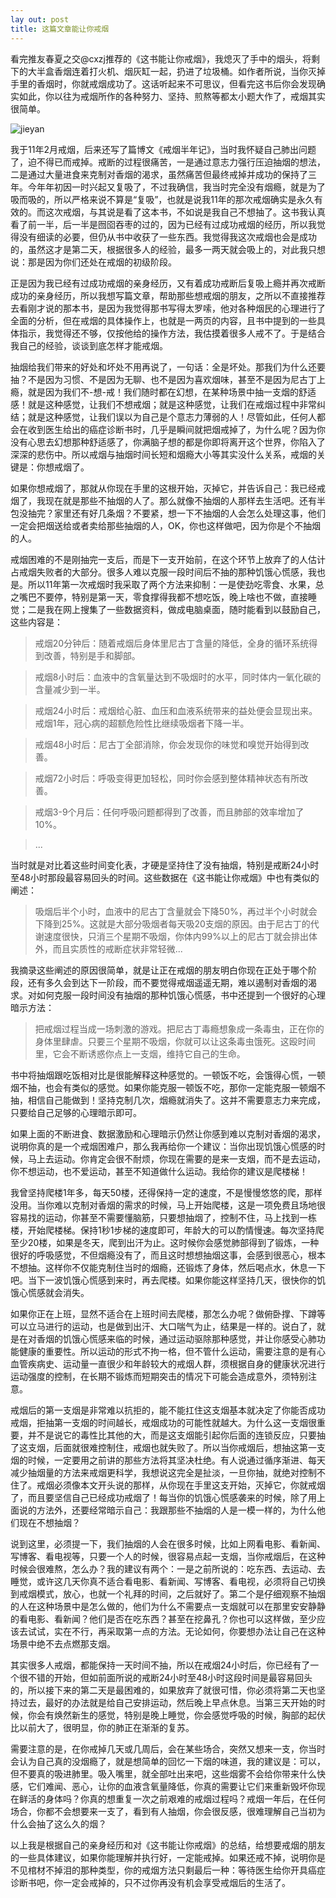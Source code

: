 ```yaml
---
lay out: post
title: 这篇文章能让你戒烟
---
```


看完推友春夏之交@cxzj推荐的《这书能让你戒烟》，我熄灭了手中的烟头，将剩下的大半盒香烟连着打火机、烟灰缸一起，扔进了垃圾桶。如作者所说，当你灭掉手里的香烟时，你就戒烟成功了。这话听起来不可思议，但看完这书后你会发现确实如此，你以往为戒烟所作的各种努力、坚持、煎熬等都太小题大作了，戒烟其实很简单。

![jieyan](http://oifrca68z.bkt.clouddn.com/zeove/image/jieyan.jpg)

我于11年2月戒烟，后来还写了篇博文《戒烟半年记》，当时我怀疑自己肺出问题了，迫不得已而戒掉。戒断的过程很痛苦，一是通过意志力强行压迫抽烟的想法，二是通过大量进食来克制对香烟的渴求，虽然痛苦但最终戒掉并成功的保持了三年。今年年初因一时兴起又复吸了，不过我确信，我当时完全没有烟瘾，就是为了吸而吸的，所以严格来说不算是“复吸”，也就是说我11年的那次戒烟确实是永久有效的。而这次戒烟，与其说是看了这本书，不如说是我自己不想抽了。这书我认真看了前一半，后一半是囫囵吞枣的过的，因为已经有过成功戒烟的经历，所以我觉得没有细读的必要，但仍从书中收获了一些东西。我觉得我这次戒烟也会是成功的，虽然这才是第二天，根据很多人的经验，最多一两天就会吸上的，对此我只想说：那是因为你们还处在戒烟的初级阶段。

正是因为我已经有过成功戒烟的亲身经历，又有着成功戒断后复吸上瘾并再次戒断成功的亲身经历，所以我想写篇文章，帮助那些想戒烟的朋友，之所以不直接推荐去看刚才说的那本书，是因为我觉得那书写得太罗嗦，他对各种烟民的心理进行了全面的分析，但在戒烟的具体操作上，也就是一两页的内容，且书中提到的一些具体指示，我觉得还不够，仅按他给的操作方法，我估摸着很多人戒不了。于是结合我自己的经验，谈谈到底怎样才能戒烟。

抽烟给我们带来的好处和坏处不用再说了，一句话：全是坏处。那我们为什么还要抽？不是因为习惯、不是因为无聊、也不是因为喜欢烟味，甚至不是因为尼古丁上瘾，就是因为我们不-想-戒！我们随时都在幻想，在某种场景中抽一支烟的舒适感！就是这种感觉，让我们不想戒烟；就是这种感觉，让我们在戒烟过程中非常纠结；就是这种感觉，让我们误以为自己是个意志力薄弱的人！尽管如此，任何人都会在收到医生给出的癌症诊断书时，几乎是瞬间就把烟戒掉了，为什么呢？因为你没有心思去幻想那种舒适感了，你满脑子想的都是你即将离开这个世界，你陷入了深深的悲伤中。所以戒烟与抽烟时间长短和烟瘾大小等其实没什么关系，戒烟的关键是：你想戒烟了。

如果你想戒烟了，那就从你现在手里的这根开始，灭掉它，并告诉自己：我已经戒烟了，我现在就是那些不抽烟的人了。那么就像不抽烟的人那样去生活吧。还有半包没抽完？家里还有好几条烟？不要紧，想一下不抽烟的人会怎么处理这事，他们一定会把烟送给或者卖给那些抽烟的人，OK，你也这样做吧，因为你是个不抽烟的人。

戒烟困难的不是刚抽完一支后，而是下一支开始前，在这个环节上放弃了的人估计占戒烟失败者的大部分。很多人难以克服一段时间后不抽的那种饥饿心慌感，我也是。所以11年第一次戒烟时我采取了两个方法来抑制：一是使劲吃零食、水果，总之嘴巴不要停，特别是第一天，零食撑得我都不想吃饭，晚上啥也不做，直接睡觉；二是我在网上搜集了一些数据资料，做成电脑桌面，随时能看到以鼓励自己，这些内容是：

> 戒烟20分钟后：随着戒烟后身体里尼古丁含量的降低，全身的循环系统得到改善，特别是手和脚部。

> 戒烟8小时后：血液中的含氧量达到不吸烟时的水平，同时体内一氧化碳的含量减少到一半。

> 戒烟24小时后：戒烟给心脏、血压和血液系统带来的益处便会显现出来。戒烟1年，冠心病的超额危险性比继续吸烟者下降一半。

> 戒烟48小时后：尼古丁全部消除，你会发现你的味觉和嗅觉开始得到改善。

> 戒烟72小时后：呼吸变得更加轻松，同时你会感到整体精神状态有所改善。

> 戒烟3-9个月后：任何呼吸问题都得到了改善，而且肺部的效率增加了10%。

> ...
 
当时就是对比着这些时间变化表，才硬是坚持住了没有抽烟，特别是戒断24小时至48小时那段最容易回头的时间。这些数据在《这书能让你戒烟》中也有类似的阐述：

> 吸烟后半个小时，血液中的尼古丁含量就会下降50%，再过半个小时就会下降到25%。这就是大部分吸烟者每天吸20支烟的原因。由于尼古丁的代谢速度很快，只消三个星期不吸烟，你体内99%以上的尼古丁就会排出体外，而且实质性的戒断症状非常轻微... 
 
我摘录这些阐述的原因很简单，就是让正在戒烟的朋友明白你现在正处于哪个阶段，还有多久会到达下一阶段，而不要觉得戒烟遥遥无期，难以遏制对香烟的渴求。对如何克服一段时间没有抽烟的那种饥饿心慌感，书中还提到一个很好的心理暗示方法：

> 把戒烟过程当成一场刺激的游戏。把尼古丁毒瘾想象成一条毒虫，正在你的身体里肆虐。只要三个星期不吸烟，你就可以让这条毒虫饿死。这殴时间里，它会不断诱惑你点上一支烟，维持它自己的生命。 
 
书中将抽烟跟吃饭相对比是很能解释这种感觉的。一顿饭不吃，会饿得心慌，一顿烟不抽，也会有类似的感觉。如果你能克服一顿饭不吃，那你一定能克服一顿烟不抽，相信自己能做到！坚持克制几次，烟瘾就消失了。这并不需要意志力来完成，只要给自己足够的心理暗示即可。

如果上面的不断进食、数据激励和心理暗示仍然让你感到难以克制对香烟的渴求，说明你真的是一个戒烟困难户，那么我再给你一个建议：当你出现饥饿心慌感的时候，马上去运动。你肯定会很不耐烦，你现在需要的是来一支烟，而不是去运动，你不想运动，也不爱运动，甚至不知道做什么运动。我给你的建议是爬楼梯！

我曾坚持爬楼1年多，每天50楼，还得保持一定的速度，不是慢慢悠悠的爬，那样没用。当你难以克制对香烟的需求的时候，马上开始爬楼，这是一项免费且场地很容易找的运动，你甚至不需要懂脑筋，只要想抽烟了，控制不住，马上找到一栋楼，开始爬楼梯。保持1秒1步梯的速度即可，年龄大的可以酌情慢速。每次坚持爬至少20楼，如果是冬天，爬到出汗为止。这时候你会感觉肺部得到了锻炼，一种很好的呼吸感觉，不但烟瘾没有了，而且这时想想抽烟这事，会感到很恶心，根本不想抽。这样你不仅能克制住当时的烟瘾，还锻炼了身体，然后喝点水，休息一下吧。当下一波饥饿心慌感到来时，再去爬楼。如果你能这样坚持几天，很快你的饥饿心慌感就会消失。

如果你正在上班，显然不适合在上班时间去爬楼，那怎么办呢？做俯卧撑、下蹲等可以立马进行的运动，也是做到出汗、大口喘气为止，结果是一样的。说白了，就是在对香烟的饥饿心慌感来临的时候，通过运动驱除那种感觉，并让你感受心肺功能健康的重要性。所以运动的形式不拘一格，但不管什么运动，需要注意的是有心血管疾病史、运动量一直很少和年龄较大的戒烟人群，须根据自身的健康状况进行运动强度的控制，在长期不锻炼而短期突击的情况下可能会造成意外，须特别注意。

戒烟后的第一支烟是非常难以抗拒的，能不能扛住这支烟基本就决定了你能否成功戒烟，拒抽第一支烟的时间越长，戒烟成功的可能性就越大。为什么这一支烟很重要，并不是说它的毒性比其他的大，而是这支烟能引起你后面的连锁反应，只要抽了这支烟，后面就很难控制住，戒烟也就失败了。所以当你戒烟后，想抽这第一支烟的时候，一定要用之前讲的那些方法将其坚决杜绝。有人说通过循序渐进、每天减少抽烟量的方法来戒烟更科学，我想说这完全是扯淡，一旦你抽，就绝对控制不住了。戒烟必须像本文开头说的那样，从你现在手里这支开始，灭掉它，你就戒烟了，而且要坚信自己已经成功戒烟了！每当你的饥饿心慌感袭来的时候，除了用上面说的方法外，还要经常暗示自己：我跟那些不抽烟的人是一模一样的，为什么他们现在不想抽烟？

说到这里，必须提一下，我们抽烟的人会在很多时候，比如上网看电影、看新闻、写博客、看电视等，只要一个人的时候，很容易点起一支烟，当你戒烟后，在这种时候会很难熬，怎么办？我的建议有两个：一是之前所说的：吃东西、去运动、去睡觉，或许这几天你真不适合看电影、看新闻、写博客、看电视，必须将自己切换到戒烟模式，放心，也就一个礼拜的时间，之后就好了。第二个是仔细观察不抽烟的人在这种场景中是怎么做的，他们为什么不需要点一支烟就可以在那里安安静静的看电影、看新闻？他们是否在吃东西？甚至在挖鼻孔？你也可以这样做，至少应该去试试，实在不行，再采取第一点的方法。无论如何，你要想办法让自己在这种场景中绝不去点燃那支烟。

其实很多人戒烟，都能保持一天时间不抽，所以在戒烟24小时后，你已经有了一个很不错的开始，但如前面所说的戒断24小时至48小时这段时间是最容易回头的，所以接下来的第二天是最困难的，如果放弃了就很可惜，你必须将第二天也坚持过去，最好的办法就是给自己安排运动，然后晚上早点休息。当第三天开始的时候，你会有焕然新生的感觉，特别是晚上睡觉，你会感觉呼吸的时候，胸部的起伏比以前大了，很明显，你的肺正在渐渐的复苏。

需要注意的是，在你戒掉几天或几周后，会在某些场合，突然又想来一支，你当时会认为自己真的没烟瘾了，就是想简单的回忆一下烟的味道，我的建议是：可以，但不要真的吸进肺里。吸入嘴里，就全部吐出来吧，这些烟雾不会给你带来什么快感，它们难闻、恶心，让你的血液含氧量降低，你真的需要让它们来重新毁坏你现在鲜活的身体吗？你真的想重复一次之前艰难的戒烟过程吗？戒烟一年后，在任何场合，你都不会想要来一支了，看到有人抽烟，你会很反感，很难理解自己当初为什么会抽了这么久的烟？

以上我是根据自己的亲身经历和对《这书能让你戒烟》的总结，给想要戒烟的朋友的一些具体建议，如果你能理解并执行好，一定能戒掉。如果还戒不掉，说明你是不见棺材不掉泪的那种类型，你的戒烟方法只剩最后一种：等待医生给你开具癌症诊断书吧，你一定会戒掉的，只不过你再没有机会享受戒烟后的生活了。
